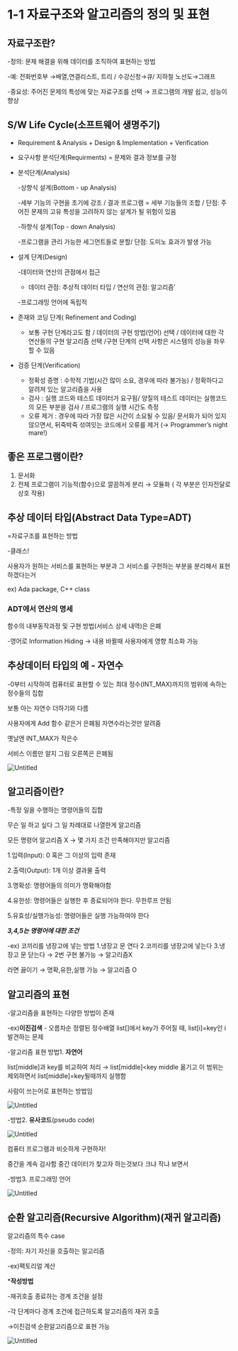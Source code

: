 # 1-1 자료구조와 알고리즘의 정의 및 표현

## 자료구조란?

-정의: 문제 해결을 위해 데이터를 조직하여 표현하는 방법

-예: 전화번호부 →배열,연결리스트, 트리 / 수강신청→큐/ 지하철 노선도→그래프

-중요성: 주어진 문제의 특성에 맞는 자료구조를 선택 → 프로그램의 개발 쉽고, 성능이 향상

## S/W Life Cycle(소프트웨어 생명주기)

- Requirement & Analysis + Design & Implementation + Verification

- 요구사항 분석단계(Requirments) = 문제와 결과 정보를 규정
- 분석단계(Analysis)
    
    -상향식 설계(Bottom - up Analysis) 
    
    -세부 기능의 구현을 초기에 강조 / 결과 프로그램 = 세부 기능들의 조합 / 단점: 주어진 문제의 고유 특성을 고려하지 않는 설계가 될 위험이 있음
    
    -하향식 설계(Top - down Analysis)
    
    -프로그램을 관리 가능한 세그먼트들로 분할/ 단점: 도미노 효과가 발생 가능
    
- 설계 단계(Design)
    
    -데이터와 연산의 관점에서 접근
    
    - 데이터 관점: 추상적 데이터 타입 / 연산의 관점: 알고리즘’
    
    -프로그래밍 언어에 독립적
    
- 존재와 코딩 단계( Refinement and Coding)
    - 보통 구현 단계라고도 함 / 데이터의 구현 방법(언어) 선택 / 데이터에 대한 각 연산들의 구현 알고리즘 선택 /구현 단계의 선택 사항은 시스템의 성능을 좌우할 수 있음
- 검증 단계(Verification)
    - 정확성 증명 : 수학적 기법(시간 많이 소요, 경우에 따라 불가능) / 정확하다고 알려져 있는 알고리즘을 사용
    - 검사 : 실행 코드와 테스트 데이터가 요구됨/ 양질의 테스트 데이터는 실행코드의 모든 부분을 검사 / 프로그램의 실행 시간도 측정
    - 오류 제거 : 경우에 따라 가장 많은 시간이 소요될 수 있음/ 문서화가 되어 있지 않으면서, 뒤죽박죽 섞여잇는 코드에서 오류를 제거 (→ Programmer’s night mare!)

## 좋은 프로그램이란?

1. 문서화
2. 전체 프로그램이 기능적(함수)으로 깔끔하게 분리 → 모듈화 ( 각 부분은 인자전달로 상호 작용)

## 추상 데이터 타입(Abstract Data Type=ADT)

=자료구조를 표현하는 방법

-클래스!

사용자가 원하는 서비스를 표현하는 부분과 그 서비스를 구현하는 부분을 분리해서 표현하겠다는거

ex) Ada package, C++ class

### ADT에서 연산의 명세

함수의 내부동작과정 및 구현 방법(서비스 상세 내역)은 은폐

-영어로 Information Hiding → 내용 바뀔때 사용자에게 영향 최소화 가능

## 추상데이터 타입의 예 - 자연수

-0부터 시작하여 컴퓨터로 표현할 수 있는 최대 정수(INT_MAX)까지의 범위에 속하는 정수들의 집합

보통 아는 자연수 더하기와 다름

사용자에게 Add 함수 같은거 은폐됨 자연수라는것만 알려줌

옛날엔 INT_MAX가 작은수

서비스 이름만 알지 그림 오른쪽은 은폐됨

![Untitled](https://prod-files-secure.s3.us-west-2.amazonaws.com/186aeb07-7fbd-4aad-94e6-8b94860d2900/291f6b84-a965-4663-8312-e1fc972b2ffe/Untitled.png)

## 알고리즘이란?

-특정 일을 수행하는 명령어들의 집합

무슨 일 하고 싶다 그 일 차례대로 나열한게 알고리즘

모든 명령어 알고리즘 X → 몇 가지 조건 만족해야지만 알고리즘

1.입력(Input): 0 혹은 그 이상의 입력 존재

2.출력(Output): 1개 이상 결과물 출력

3.명확성: 명령어들의 의미가 명확해야함

4.유한성: 명령어들은 실행한 후 종료되어야 한다. 무한루프 안됨

5.유효성/실행가능성: 명령어들은 실행 가능하여야 한다

***3,4,5는 명령어에 대한 조건***

-ex) 코끼리를 냉장고에 넣는 방법 1.냉장고 문 연다 2.코끼리를 냉장고에 넣는다 3.냉장고 문 닫는다 → 2번 구현 불가능 → 알고리즘X

라면 끓이기 → 명확,유한,실행 가능 → 알고리즘 O

## 알고리즘의 표현

-알고리즘을 표현하는 다양한 방법이 존재

-ex)**이진검색** - 오름차순 정렬된 정수배열 list[]에서 key가 주어질 때, list[i]=key인 i 발견하는 문제

-알고리즘 표현 방법1. **자연어**

list[middle]과 key를 비교하여 처리 → list[middle]<key middle 옮기고 이 범위는 제외하면서 list[middle]=key될때까지 실행함

사람이 쓰는어로 표현하는 방법임

![Untitled](https://prod-files-secure.s3.us-west-2.amazonaws.com/186aeb07-7fbd-4aad-94e6-8b94860d2900/d984e66d-5906-4432-a208-57d6d24951db/Untitled.png)

-방법2. **유사코드**(pseudo code)

![Untitled](https://prod-files-secure.s3.us-west-2.amazonaws.com/186aeb07-7fbd-4aad-94e6-8b94860d2900/98b5a93e-1764-4076-9ee9-227d097b5088/Untitled.png)

컴퓨터 프로그램과 비슷하게 구현하자!

중간을 계속 검사함 중간 데이터가 찾고자 하는것보다 크냐 작냐 보면서

-방법3. 프로그래밍 언어

![Untitled](https://prod-files-secure.s3.us-west-2.amazonaws.com/186aeb07-7fbd-4aad-94e6-8b94860d2900/fe205c00-c772-4fc9-84d2-89128716eb6b/Untitled.png)

## 순환 알고리즘(Recursive Algorithm)(재귀 알고리즘)

알고리즘의 특수 case

-정의: 자기 자신을 호출하는 알고리즘 

-ex)팩토리얼 계산

***작성방법**

-재귀호출 종료하는 경계 조건을 설정

-각 단계마다 경계 조건에 접근하도록 알고리즘의 재귀 호출

→이진검색 순환알고리즘으로 표현 가능

![Untitled](https://prod-files-secure.s3.us-west-2.amazonaws.com/186aeb07-7fbd-4aad-94e6-8b94860d2900/97e1b835-cfd1-46ec-a475-29a580510526/Untitled.png)
